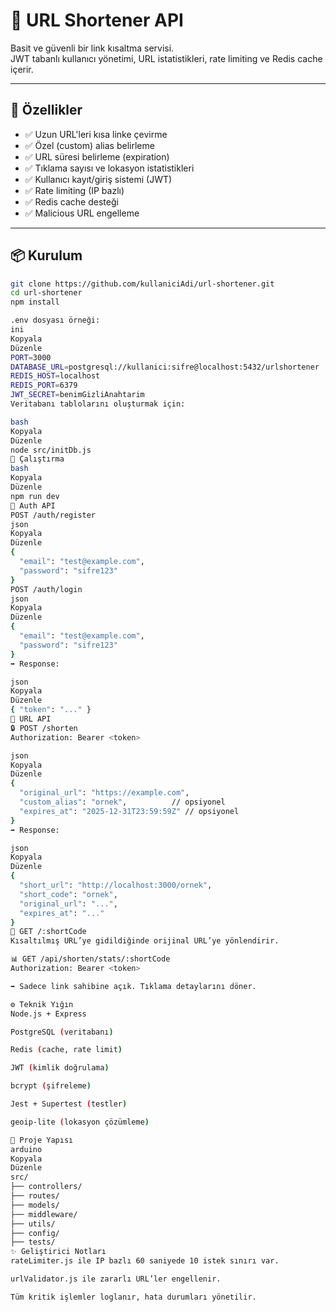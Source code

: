 # 🔗 URL Shortener API

Basit ve güvenli bir link kısaltma servisi.  
JWT tabanlı kullanıcı yönetimi, URL istatistikleri, rate limiting ve Redis cache içerir.

---

## 🚀 Özellikler

- ✅ Uzun URL'leri kısa linke çevirme
- ✅ Özel (custom) alias belirleme
- ✅ URL süresi belirleme (expiration)
- ✅ Tıklama sayısı ve lokasyon istatistikleri
- ✅ Kullanıcı kayıt/giriş sistemi (JWT)
- ✅ Rate limiting (IP bazlı)
- ✅ Redis cache desteği
- ✅ Malicious URL engelleme

---

## 📦 Kurulum

```bash
git clone https://github.com/kullaniciAdi/url-shortener.git
cd url-shortener
npm install

.env dosyası örneği:
ini
Kopyala
Düzenle
PORT=3000
DATABASE_URL=postgresql://kullanici:sifre@localhost:5432/urlshortener
REDIS_HOST=localhost
REDIS_PORT=6379
JWT_SECRET=benimGizliAnahtarim
Veritabanı tablolarını oluşturmak için:

bash
Kopyala
Düzenle
node src/initDb.js
🧪 Çalıştırma
bash
Kopyala
Düzenle
npm run dev
🔐 Auth API
POST /auth/register
json
Kopyala
Düzenle
{
  "email": "test@example.com",
  "password": "sifre123"
}
POST /auth/login
json
Kopyala
Düzenle
{
  "email": "test@example.com",
  "password": "sifre123"
}
➡ Response:

json
Kopyala
Düzenle
{ "token": "..." }
🔗 URL API
🔒 POST /shorten
Authorization: Bearer <token>

json
Kopyala
Düzenle
{
  "original_url": "https://example.com",
  "custom_alias": "ornek",          // opsiyonel
  "expires_at": "2025-12-31T23:59:59Z" // opsiyonel
}
➡ Response:

json
Kopyala
Düzenle
{
  "short_url": "http://localhost:3000/ornek",
  "short_code": "ornek",
  "original_url": "...",
  "expires_at": "..."
}
🔁 GET /:shortCode
Kısaltılmış URL’ye gidildiğinde orijinal URL’ye yönlendirir.

📊 GET /api/shorten/stats/:shortCode
Authorization: Bearer <token>

➡ Sadece link sahibine açık. Tıklama detaylarını döner.

⚙ Teknik Yığın
Node.js + Express

PostgreSQL (veritabanı)

Redis (cache, rate limit)

JWT (kimlik doğrulama)

bcrypt (şifreleme)

Jest + Supertest (testler)

geoip-lite (lokasyon çözümleme)

📂 Proje Yapısı
arduino
Kopyala
Düzenle
src/
├── controllers/
├── routes/
├── models/
├── middleware/
├── utils/
├── config/
├── tests/
✨ Geliştirici Notları
rateLimiter.js ile IP bazlı 60 saniyede 10 istek sınırı var.

urlValidator.js ile zararlı URL’ler engellenir.

Tüm kritik işlemler loglanır, hata durumları yönetilir.
